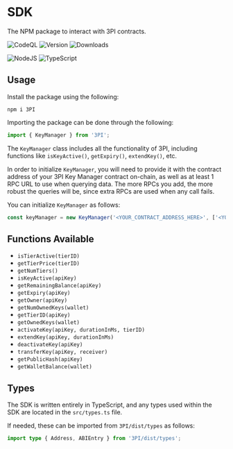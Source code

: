 # SDK

The NPM package to interact with 3PI contracts.

![CodeQL](https://github.com/3PIKeys/sdk/actions/workflows/codeql-analysis.yml/badge.svg)
![Version](https://img.shields.io/github/package-json/v/3PIKeys/sdk)
![Downloads](https://img.shields.io/npm/dw/3pi)

![NodeJS](https://img.shields.io/badge/node.js-6DA55F?style=for-the-badge&logo=node.js&logoColor=white)
![TypeScript](https://img.shields.io/badge/typescript-%23007ACC.svg?style=for-the-badge&logo=typescript&logoColor=white)

## Usage

Install the package using the following:

```
npm i 3PI
```

Importing the package can be done through the following:

```ts
import { KeyManager } from '3PI';
```

The `KeyManager` class includes all the functionality of 3PI, including functions like `isKeyActive()`, `getExpiry()`, `extendKey()`, etc.

In order to initialize `KeyManager`, you will need to provide it with the contract address of your 3PI Key Manager contract on-chain, as well as at least 1 RPC URL to use when querying data. The more RPCs you add, the more robust the queries will be, since extra RPCs are used when any call fails.

You can initialize `KeyManager` as follows:

```ts
const keyManager = new KeyManager('<YOUR_CONTRACT_ADDRESS_HERE>', ['<YOUR_RPC_URL_HERE>']);
```

## Functions Available

- `isTierActive(tierID)`
- `getTierPrice(tierID)`
- `getNumTiers()`
- `isKeyActive(apiKey)`
- `getRemainingBalance(apiKey)`
- `getExpiry(apiKey)`
- `getOwner(apiKey)`
- `getNumOwnedKeys(wallet)`
- `getTierID(apiKey)`
- `getOwnedKeys(wallet)`
- `activateKey(apiKey, durationInMs, tierID)`
- `extendKey(apiKey, durationInMs)`
- `deactivateKey(apiKey)`
- `transferKey(apiKey, receiver)`
- `getPublicHash(apiKey)`
- `getWalletBalance(wallet)`

## Types

The SDK is written entirely in TypeScript, and any types used within the SDK are located in the `src/types.ts` file.

If needed, these can be imported from `3PI/dist/types` as follows:

```ts
import type { Address, ABIEntry } from '3PI/dist/types';
```
